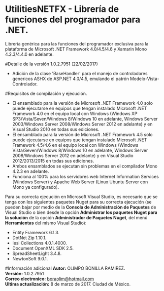 # UtilitiesNETFX - Librería de funciones del programador para .NET.
Librería genérica para las funciones del programador exclusiva para la plataforma de Microsoft .NET Framework 4.0/4.5/4.6 y Xamarin Mono 4.2.3/4.4.0 en adelante.

#Detalle de la versión 1.0.2.7951 (22/02/2017)
* Adición de la clase 'BaseHandler' para el manejo de controladores genericos ASHX de ASP.NET 4.0/4.5, emulando el patrón Modelo-Vista-Controlador.


#Requisitos de compilación y ejecución.
* El ensamblado para la versión de Microsoft .NET Framework 4.0 solo puede ejecutarse en equipos que tengan instalado Microsoft .NET Framework 4.0 en el equipo local con Windows (Windows XP SP3/Vista/Seven/Windows 8/Windows 10 en adelante, Windows Server 2003/Windows Server 2008/Windows Server 2012 en adelante) y en Visual Studio 2010 en todas sus ediciones.
* El ensamblado para la versión de Microsoft .NET Framework 4.5 solo puede ejecutarse en equipos que tengan instalado Microsoft .NET Framework 4.5/4.6 en el equipo local con Windows (Windows Vista/Seven/Windows 8/Windows 10 en adelante, Windows Server 2008/Windows Server 2012 en adelante) y en Visual Studio 2012/2013/2015 en todas sus ediciones.
* Ambos ensamblados se ejecutan sin problemas en el compilador Mono 4.2.3 en adelante.
* Funciona al 100% para los servidores web Internet Information Services (Windows Server) y Apache Web Server (Linux Ubuntu Server con Mono ya configurado).

<p>Para su correcta ejecución en Microsoft Visual Studio, es necesario que se tenga con los siguientes paquetes Nuget para su correcta ejecución (se pueden bajar por medio de la <strong>Consola de Administración de Paquetes</strong> de Visual Studio o bien desde la opci&oacute;n <strong>Administrar los paquetes Nuget para la soluci&oacute;n</strong> de la opci&oacute;n <strong>Administrador de Paquetes Nuget</strong>, del men&uacute; <strong>Herramientas</strong> del mismo Visual Studio):</p>

* Entity Framework 6.1.3.
* DotNet Zip 1.10.1.
* Iesi Collections 4.0.1.4000.
* Document OpenXML SDK 2.5.
* SpreadSheetLight 3.4.8.
* NewtonSoft 9.0.1.

#Información adicional
<strong>Autor:</strong> OLIMPO BONILLA RAMIREZ.<br/>
<strong>Versión:</strong> 1.0.2.7951<br/>
<strong>Correo electronico:</strong> boraolim@hotmail.com <br />
<strong>Ultima actualización:</strong> 8 de marzo de 2017. Ciudad de M&eacute;xico.
